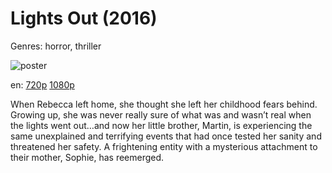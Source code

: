 # Lights Out (2016)

Genres: horror, thriller

![poster](http://image.tmdb.org/t/p/w500/sXqrTXcBf9TdIv5rfgeFNu9Iwu7.jpg)

en:
  [720p](magnet:?xt=urn:btih:13416545DB9BB57C17A777DC38AFA394B8420F54&tr=udp://glotorrents.pw:6969/announce&tr=udp://tracker.opentrackr.org:1337/announce&tr=udp://torrent.gresille.org:80/announce&tr=udp://tracker.openbittorrent.com:80&tr=udp://tracker.coppersurfer.tk:6969&tr=udp://tracker.leechers-paradise.org:6969&tr=udp://p4p.arenabg.ch:1337&tr=udp://tracker.internetwarriors.net:1337)
  [1080p](magnet:?xt=urn:btih:1CBE3A5D27F112A53C54EDCA8EA674BBB7D07FDE&tr=udp://glotorrents.pw:6969/announce&tr=udp://tracker.opentrackr.org:1337/announce&tr=udp://torrent.gresille.org:80/announce&tr=udp://tracker.openbittorrent.com:80&tr=udp://tracker.coppersurfer.tk:6969&tr=udp://tracker.leechers-paradise.org:6969&tr=udp://p4p.arenabg.ch:1337&tr=udp://tracker.internetwarriors.net:1337)
  


When Rebecca left home, she thought she left her childhood fears behind. Growing up, she was never really sure of what was and wasn’t real when the lights went out…and now her little brother, Martin, is experiencing the same unexplained and terrifying events that had once tested her sanity and threatened her safety. A frightening entity with a mysterious attachment to their mother, Sophie, has reemerged.